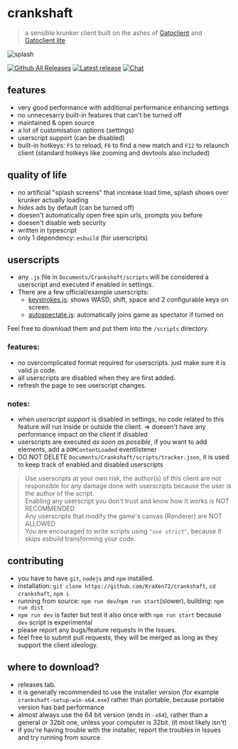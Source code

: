 # crankshaft 
  > a sensible krunker client built on the ashes of [Gatoclient](https://github.com/Gatohost/gatoclient) and [Gatoclient lite](https://github.com/LukeTheDuke240/gatoclient-lite)
  
![splash](https://cdn.discordapp.com/attachments/704792091955429426/963921255365480618/blank_splash.png)     
  
[![Github All Releases](https://img.shields.io/github/downloads/KraXen72/crankshaft/total.svg)](https://github.com/KraXen72/crankshaft/releases/latest) [![Latest release](https://img.shields.io/github/downloads/KraXen72/crankshaft/latest/total)](https://github.com/KraXen72/crankshaft/releases/latest)  [![Chat](https://img.shields.io/discord/966300714060116008)](https://discord.gg/ZeVuxG7gQJ)
## features
- very good performance with additional performance enhancing settings
- no unnecesarry built-in features that can't be turned off
- maintained & open source
- a lot of customisation options (settings)
- userscript support (can be disabled)
- built-in hotkeys: `F5` to reload, `F6` to find a new match and `F12` to relaunch client (standard hotkeys like zooming and devtools also included)
  
## quality of life
- no artificial "splash screens" that increase load time, splash shows over krunker actually loading
- *hides* ads by default (can be turned off)
- doesen't automatically open free spin urls, prompts you before
- doesen't disable web security
- written in typescript
- only 1 dependency: `esbuild` (for userscripts)
  
## userscripts
- any `.js` file in `Documents/Crankshaft/scripts` will be considered a userscript and executed if enabled in settings.   
- There are a few official/example userscripts:
  - [keystrokes.js](https://gist.github.com/KraXen72/2ea1332440b0c66b83ca9b73afc38269): shows WASD, shift, space and 2 configurable keys on screen.
  - [autospectate.js](https://gist.github.com/KraXen72/270b2b8f28dda974f9e643b384e87a68): automatically joins game as spectator if turned on
  
Feel free to download them and put them into the `/scripts` directory. 
  
### features:  
- no overcomplicated format required for userscripts. just make sure it is valid js code.
- all userscripts are disabled when they are first added.
- refresh the page to see userscript changes.
  
### notes:
- when *userscript support* is disabled in settings, no code related to this feature will run inside or outside the client. => doesen't have any performance impact on the client if disabled
- userscripts are executed *as soon as possible*, if you want to add elements, add a `DOMContentLoaded` eventlistener
- DO NOT DELETE `Documents/Crankshaft/scripts/tracker.json`, it is used to keep track of enabled and disabled userscripts
  
> Use userscripts at your own risk, the author(s) of this client are not responsible for any damage done with userscripts because the user is the author of the script.   
> Enabling any userscript you don't trust and know how it works is NOT RECOMMENDED  
> Any userscripts that modify the game's canvas (Renderer) are NOT ALLOWED  
> You are encouraged to write scripts using `"use strict"`, because it skips esbuild transforming your code.  
  
## contributing
- you have to have `git`, `nodejs` and `npm` installed.
- installation: `git clone https://github.com/KraXen72/crankshaft`, `cd crankshaft`, `npm i`
- running from source: `npm run dev`/`npm run start`(slower), building: `npm run dist`
- `npm run dev` is faster but test it also once with `npm run start` because `dev` script is experimental
- please report any bugs/feature requests in the Issues.   
- feel free to submit pull requests, they will be merged as long as they support the client ideology. 
  
## where to download?
- releases tab.
- it is generally recommended to use the installer version (for example `crankshaft-setup-win-x64.exe`) rather than portable, because portable version has bad performance
- almost always use the 64 bit version (ends in `-x64`), rather than a general or 32bit one, unless your computer is 32bit. (it most likely isn't)
- if you're having trouble with the installer, report the troubles in Issues and try running from source
  
